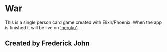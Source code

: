 # War

This is a single person card game created with Elixir/Phoenix. When the app is finished it will be live on ['heroku'](https://playwar.herokuapp.com/).
.

## Created by Frederick John
